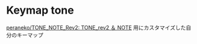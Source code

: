 # Keymap tone

[peraneko/TONE\_NOTE\_Rev2: TONE\_rev2 ＆ NOTE](https://github.com/peraneko/TONE_NOTE_Rev2/tree/master) 用にカスタマイズした自分のキーマップ
